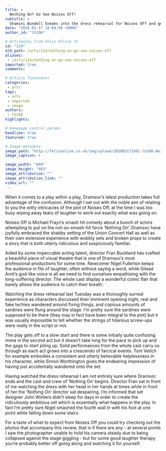 ```yaml
---
title: >
  Nothing On? Go See Noises Off!
subtitle: >
  Shamini Bundell Sneaks into the dress rehearsal for Noises Off and gets totally confused.
date: "2010-03-17 16:04:06 +0000"
author_id: "lh106"

# Attributes from Felix Online V1
id: "124"
old_path: /arts/124/nothing-on-go-see-noises-off
aliases:
 - /arts/124/nothing-on-go-see-noises-off
imported: true
comments:

# Article Taxonomies
categories:
 - arts
tags:
 - arts
 - imported
 - image
authors:
 - lh106
highlights:

# Homepage control params
headline: true
featured: true

# Image metadata
image_path: "http://felixonline.co.uk/img/upload/201003171601-lh106-NoisesOf.jpg"
image_caption: >

image_width: "604"
image_height: "403"
image_attribution: ""
image_attribution_link: ""
video_url: ""
---
```


When it comes to a play within a play, Dramsoc’s latest production takes full advantage of the confusion. Although I set out with the noble aim of relating to you the witty intricacies of the plot of Noises Off, at the time I was too busy wiping away tears of laughter to work out exactly what was going on.

Noises Off is Michael Frayn’s smash hit comedy about a bunch of actors attempting to put on the not-so-smash-hit farce ‘Nothing On’. Dramsoc have joyfully embraced the shabby setting of the Union Concert Hall as well as their own extensive experience with wobbly sets and broken props to create a story that is both utterly ridiculous and suspiciously familiar.

Aided by some impeccable acting talent, director Fran Buckland has crafted a beautiful piece of visual theatre that is one of Dramsoc’s most professional productions for some time. Newcomer Nigel Fullerton keeps the audience in fits of laughter, often without saying a word, while Gilead Amit’s god-like voice is all we need to find ourselves empathising with the long-suffering director. The whole cast display a wonderful comic flair that barely allows the audience to catch their breath.

Watching the dress rehearsal last Tuesday was a thoroughly surreal experience as characters discussed their imminent opening night, real and fake techies wandered around fixing things, and copious amounts of sardines were flung around the stage. I’m pretty sure the sardines were supposed to be there (they may in fact have been integral to the plot) but it was usually impossible to tell whether the strings of hilarious screw-ups were really in the script or not.

The play gets off to a slow start and there is some initially quite confusing mime in the second act but it doesn’t take long for the pace to pick up and the gags to start piling up. Solid performances from the whole cast carry us through as each act grows into a crescendo of farcical events. Tom Veitch for example embodies a consistent and utterly believable helplessness in his character, while Simon Worthington gives the endearing impression of having just accidentally wandered onto the set.

Having watched the dress rehearsal I am not entirely sure where Dramsoc ends and the cast and crew of ‘Nothing On’ begins. Director Fran sat in front of me watching the dress with her head in her hands at times while in front of her the ‘Nothing On’ director sat despairing. I’m informed that set designer John Winters didn’t sleep for days in order to create the ridiculously ambitious set which is essentially what happens in the play. In fact I’m pretty sure Nigel smashed the fourth wall in with his foot at one point while falling down some stairs.

For a taste of what to expect from Noises Off you could try checking out the photos that accompany this review, that is if there are any - at several points I saw the photographer unable to hold his camera steady due to being collapsed against the stage giggling - but for some good laughter therapy you’re probably better off going along and watching it for yourself.
